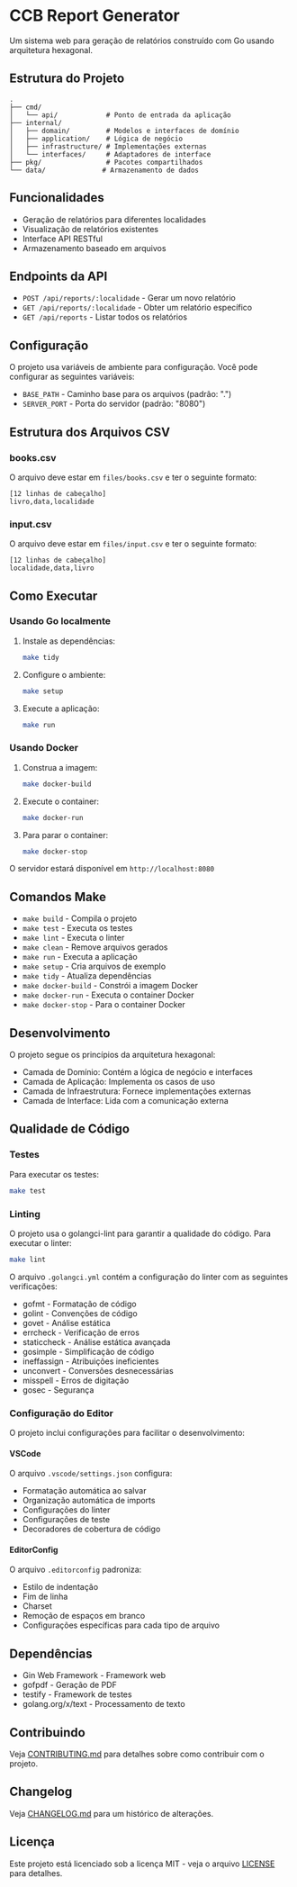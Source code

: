 # CCB Report Generator

Um sistema web para geração de relatórios construído com Go usando arquitetura hexagonal.

## Estrutura do Projeto

```
.
├── cmd/
│   └── api/            # Ponto de entrada da aplicação
├── internal/
│   ├── domain/         # Modelos e interfaces de domínio
│   ├── application/    # Lógica de negócio
│   ├── infrastructure/ # Implementações externas
│   └── interfaces/     # Adaptadores de interface
├── pkg/                # Pacotes compartilhados
└── data/              # Armazenamento de dados
```

## Funcionalidades

- Geração de relatórios para diferentes localidades
- Visualização de relatórios existentes
- Interface API RESTful
- Armazenamento baseado em arquivos

## Endpoints da API

- `POST /api/reports/:localidade` - Gerar um novo relatório
- `GET /api/reports/:localidade` - Obter um relatório específico
- `GET /api/reports` - Listar todos os relatórios

## Configuração

O projeto usa variáveis de ambiente para configuração. Você pode configurar as seguintes variáveis:

- `BASE_PATH` - Caminho base para os arquivos (padrão: ".")
- `SERVER_PORT` - Porta do servidor (padrão: "8080")

## Estrutura dos Arquivos CSV

### books.csv
O arquivo deve estar em `files/books.csv` e ter o seguinte formato:
```csv
[12 linhas de cabeçalho]
livro,data,localidade
```

### input.csv
O arquivo deve estar em `files/input.csv` e ter o seguinte formato:
```csv
[12 linhas de cabeçalho]
localidade,data,livro
```

## Como Executar

### Usando Go localmente

1. Instale as dependências:
   ```bash
   make tidy
   ```

2. Configure o ambiente:
   ```bash
   make setup
   ```

3. Execute a aplicação:
   ```bash
   make run
   ```

### Usando Docker

1. Construa a imagem:
   ```bash
   make docker-build
   ```

2. Execute o container:
   ```bash
   make docker-run
   ```

3. Para parar o container:
   ```bash
   make docker-stop
   ```

O servidor estará disponível em `http://localhost:8080`

## Comandos Make

- `make build` - Compila o projeto
- `make test` - Executa os testes
- `make lint` - Executa o linter
- `make clean` - Remove arquivos gerados
- `make run` - Executa a aplicação
- `make setup` - Cria arquivos de exemplo
- `make tidy` - Atualiza dependências
- `make docker-build` - Constrói a imagem Docker
- `make docker-run` - Executa o container Docker
- `make docker-stop` - Para o container Docker

## Desenvolvimento

O projeto segue os princípios da arquitetura hexagonal:

- Camada de Domínio: Contém a lógica de negócio e interfaces
- Camada de Aplicação: Implementa os casos de uso
- Camada de Infraestrutura: Fornece implementações externas
- Camada de Interface: Lida com a comunicação externa

## Qualidade de Código

### Testes

Para executar os testes:
```bash
make test
```

### Linting

O projeto usa o golangci-lint para garantir a qualidade do código. Para executar o linter:
```bash
make lint
```

O arquivo `.golangci.yml` contém a configuração do linter com as seguintes verificações:
- gofmt - Formatação de código
- golint - Convenções de código
- govet - Análise estática
- errcheck - Verificação de erros
- staticcheck - Análise estática avançada
- gosimple - Simplificação de código
- ineffassign - Atribuições ineficientes
- unconvert - Conversões desnecessárias
- misspell - Erros de digitação
- gosec - Segurança

### Configuração do Editor

O projeto inclui configurações para facilitar o desenvolvimento:

#### VSCode
O arquivo `.vscode/settings.json` configura:
- Formatação automática ao salvar
- Organização automática de imports
- Configurações do linter
- Configurações de teste
- Decoradores de cobertura de código

#### EditorConfig
O arquivo `.editorconfig` padroniza:
- Estilo de indentação
- Fim de linha
- Charset
- Remoção de espaços em branco
- Configurações específicas para cada tipo de arquivo

## Dependências

- Gin Web Framework - Framework web
- gofpdf - Geração de PDF
- testify - Framework de testes
- golang.org/x/text - Processamento de texto

## Contribuindo

Veja [CONTRIBUTING.md](CONTRIBUTING.md) para detalhes sobre como contribuir com o projeto.

## Changelog

Veja [CHANGELOG.md](CHANGELOG.md) para um histórico de alterações.

## Licença

Este projeto está licenciado sob a licença MIT - veja o arquivo [LICENSE](LICENSE) para detalhes. 
